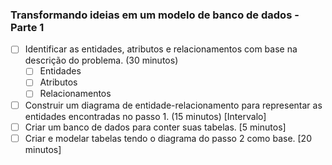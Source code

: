 ### Transformando ideias em um modelo de banco de dados - Parte 1

- [ ] Identificar as entidades, atributos e relacionamentos com base na descrição do problema. (30 minutos)
	- [ ] Entidades
	- [ ] Atributos
	- [ ] Relacionamentos
- [ ] Construir um diagrama de entidade-relacionamento para representar as entidades encontradas no passo 1. (15 minutos) [Intervalo]
- [ ] Criar um banco de dados para conter suas tabelas. [5 minutos]
- [ ] Criar e modelar tabelas tendo o diagrama do passo 2 como base. [20 minutos]
